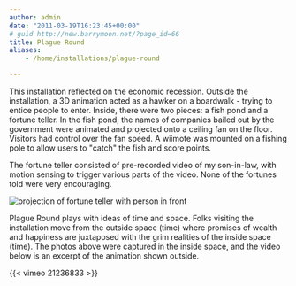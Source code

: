 ```yaml
---
author: admin
date: "2011-03-19T16:23:45+00:00"
# guid http://new.barrymoon.net/?page_id=66
title: Plague Round
aliases:
    - /home/installations/plague-round

---
```

This installation reflected on the economic recession. Outside the installation, a 3D animation acted as a hawker on a boardwalk - trying to entice people to enter. Inside, there were two pieces: a fish pond and a fortune teller.
In the fish pond, the names of companies bailed out by the government were animated and projected onto a ceiling fan on the floor. Visitors had control over the fan speed. A wiimote was mounted on a fishing pole to allow users to "catch" the fish and score points.

The fortune teller consisted of pre-recorded video of my son-in-law, with motion sensing to trigger various parts of the video. None of the fortunes told were very encouraging.

![projection of fortune teller with person in front](/5540280782_6965bce6aa_w.jpg "fortune teller")

Plague Round plays with ideas of time and space. Folks visiting the installation move from the outside space (time) where promises of wealth and happiness are juxtaposed with the grim realities of the inside space (time).
The photos above were captured in the inside space, and the video below is an excerpt of the animation shown outside.

{{< vimeo 21236833 >}}